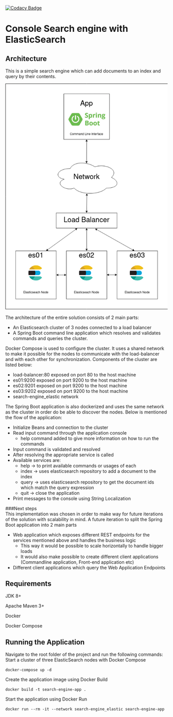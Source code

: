 [![Codacy Badge](https://app.codacy.com/project/badge/Grade/e74fee0edb914eb5ba999080adba97bf)](https://www.codacy.com/gh/LedioPapa/search-engine/dashboard?utm_source=github.com&amp;utm_medium=referral&amp;utm_content=LedioPapa/search-engine&amp;utm_campaign=Badge_Grade)
# Console Search engine with ElasticSearch
## Architecture
This is a simple search engine which can add documents to an index and query by their contents.

![Architecture Diagram](src/main/resources/architecture-diagram-1.png)

The architecture of the entire solution consists of 2 main parts:
- An Elasticsearch cluster of 3 nodes connected to a load balancer
- A Spring Boot command line application which resolves and validates commands and queries the cluster.

Docker Compose is used to configure the cluster.
It uses a shared network to make it possible for the nodes to communicate with the load-balancer 
and with each other for synchronization.
Components of the cluster are listed below:
- load-balancer:80 exposed on port 80 to the host machine
- es01:9200 exposed on port 9200 to the host machine
- es02:9201 exposed on port 9200 to the host machine
- es03:9202 exposed on port 9200 to the host machine
- search-engine_elastic network

The Spring Boot application is also dockerized and uses the same network as the cluster in order do be able to discover the nodes.
Below is mentioned the flow of the application:
- Initialize Beans and connection to the cluster
- Read input command through the application console
  - help command added to give more information on how to run the commands
- Input command is validated and resolved
- After resolving the appropriate service is called
- Available services are:
  - help  -> to print available commands or usages of each
  - index -> uses elasticsearch repository to add a document to the index
  - query -> uses elasticsearch repository to get the document ids which match the query expression
  - quit  -> close the application
- Print messages to the console using String Localization 

###Next steps  
This implementation was chosen in order to make way for future iterations of the solution with scalability in mind.
A future iteration to split the Spring Boot application into 2 main parts
- Web application which exposes different REST endpoints for the services mentioned above and handles the business logic
  - This way it would be possible to scale horizontally to handle bigger loads
  - It would also make possible to create different client applications (Commandline application, Front-end application etc)
- Different client applications which query the Web Application Endpoints 

## Requirements
JDK 8+

Apache Maven 3+

Docker

Docker Compose
## Running the Application
Navigate to the root folder of the project and run the following commands:
Start a cluster of three ElasticSearch nodes with Docker Compose
```
docker-compose up -d
```
Create the application image using Docker Build
```
docker build -t search-engine-app .
```
Start the application using Docker Run
```
docker run --rm -it --network search-engine_elastic search-engine-app
```
